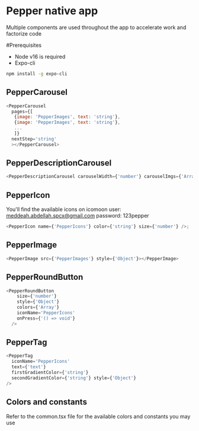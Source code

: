 # Pepper native app
Multiple components are used throughout the app to accelerate work and factorize code

#Prerequisites

* Node v16 is required
* Expo-cli
```bash
npm install -g expo-cli
```

## PepperCarousel
```javascript
<PepperCarousel
  pages={[
   {image: 'PepperImages', text: 'string'},
   {image: 'PepperImages', text: 'string'},
   ...
   ]}
  nextStep='string'
  ></PepperCarousel>
```

## PepperDescriptionCarousel
```javascript
<PepperDescriptionCarousel carouselWidth={'number'} carouselImgs={'Array<{uri: \'string\'}>'}/>
```

## PepperIcon
You'll find the available icons on icomoon
user: meddeah.abdellah.spcx@gmail.com
password: 123pepper

```javascript
<PepperIcon name={'PepperIcons'} color={'string'} size={'number'} />;
```

## PepperImage
```javascript
<PepperImage src={'PepperImages'} style={'Object'}></PepperImage>
```
## PepperRoundButton
```javascript
<PepperRoundButton
    size={'number'}
    style={'Object'}
    colors={'Array'}
    iconName='PepperIcons'
    onPress={'() => void'}
  />
```
## PepperTag
```javascript
<PepperTag
  iconName='PepperIcons'
  text={'text'}
  firstGradientColor={'string'}
  secondGradientColor={'string'} style={'Object'}
/>
```

## Colors and constants
Refer to the common.tsx file for the available colors and constants you may use
